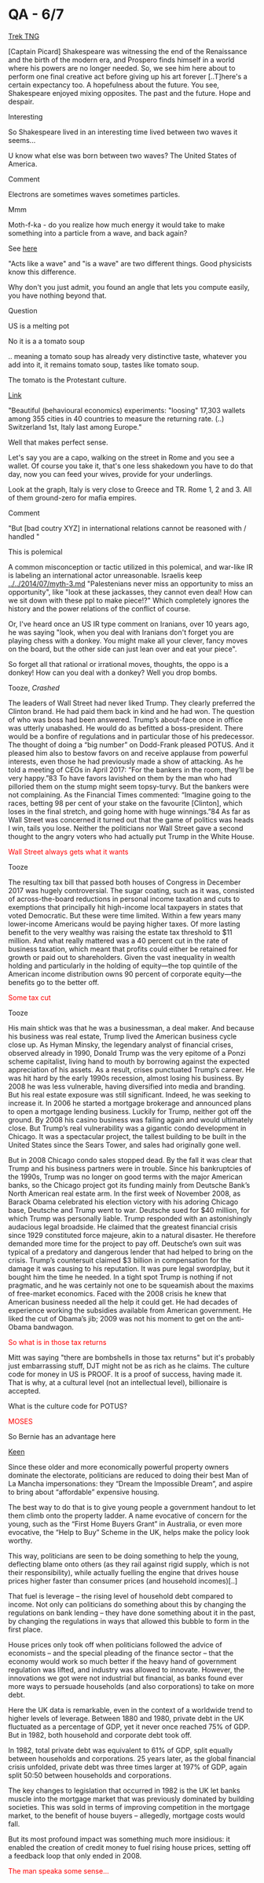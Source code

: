 # QA - 6/7

[Trek TNG](http://www.chakoteya.net/NextGen/275.htm)

[Captain Picard] Shakespeare was witnessing the end of the Renaissance
and the birth of the modern era, and Prospero finds himself in a world
where his powers are no longer needed. So, we see him here about to
perform one final creative act before giving up his art forever
[..T]here's a certain expectancy too. A hopefulness about the
future. You see, Shakespeare enjoyed mixing opposites. The past and
the future. Hope and despair.

Interesting

So Shakespeare lived in an interesting time lived between two waves it
seems...

U know what else was born between two waves? The United States of
America. 

Comment

Electrons are sometimes waves sometimes particles.

Mmm

Moth-f-ka - do you realize how much energy it would take to make
something into a particle from a wave, and back again?

See [here](https://youtu.be/XV46ALr3OMg?t=127)

"Acts like a wave" and "is a wave" are two different things. Good
physicists know this difference.

Why don't you just admit, you found an angle that lets you compute
easily, you have nothing beyond that.

Question

US is a melting pot 

No it is a a tomato soup

.. meaning a tomato soup has already very distinctive taste, whatever
you add into it, it remains tomato soup, tastes like tomato soup.

The tomato is the Protestant culture.

[Link](https://science.sciencemag.org/content/365/6448/70)

"Beautiful (behavioural economics) experiments: "loosing" 17,303
wallets among 355 cities in 40 countries to measure the returning
rate. (..) Switzerland 1st, Italy last among Europe."

Well that makes perfect sense.

Let's say you are a capo, walking on the street in Rome and you see a
wallet. Of course you take it, that's one less shakedown you have to
do that day, now you can feed your wives, provide for your underlings.

Look at the graph, Italy is very close to Greece and TR. Rome 1, 2 and
3. All of them ground-zero for mafia empires.

Comment

"But [bad coutry XYZ] in international relations cannot be reasoned
with / handled "

This is polemical

A common misconception or tactic utilized in this polemical, and
war-like IR is labeling an international actor unreasonable. Israelis
keep [../../2014/07/myth-3.md](saying) "Palestenians never miss an
opportunity to miss an opportunity", like "look at these jackasses,
they cannot even deal! How can we sit down with these ppl to make
piece!?" Which completely ignores the history and the power relations
of the conflict of course.

Or, I've heard once an US IR type comment on Iranians, over 10 years
ago, he was saying "look, when you deal with Iranians don't forget you
are playing chess with a donkey. You might make all your clever, fancy
moves on the board, but the other side can just lean over and eat your
piece".

So forget all that rational or irrational moves, thoughts, the oppo is
a donkey!  How can you deal with a donkey? Well you drop bombs.

Tooze, *Crashed*

The leaders of Wall Street had never liked Trump. They clearly
preferred the Clinton brand. He had paid them back in kind and he had
won. The question of who was boss had been answered. Trump’s
about-face once in office was utterly unabashed. He would do as
befitted a boss-president. There would be a bonfire of regulations and
in particular those of his predecessor. The thought of doing a “big
number” on Dodd-Frank pleased POTUS. And it pleased him also to bestow
favors on and receive applause from powerful interests, even those he
had previously made a show of attacking. As he told a meeting of CEOs
in April 2017: “For the bankers in the room, they’ll be very happy.”83
To have favors lavished on them by the man who had pilloried them on
the stump might seem topsy-turvy. But the bankers were not
complaining. As the Financial Times commented: “Imagine going to the
races, betting 98 per cent of your stake on the favourite [Clinton],
which loses in the final stretch, and going home with huge
winnings.”84 As far as Wall Street was concerned it turned out that
the game of politics was heads I win, tails you lose. Neither the
politicians nor Wall Street gave a second thought to the angry voters
who had actually put Trump in the White House.

<span style="color:red">Wall Street always gets what it wants</span>

Tooze

The resulting tax bill that passed both houses of Congress in December
​2017 was hugely controversial. The sugar coating, such as it was,
consisted of across-the-board reductions in personal income taxation
and cuts to exemptions that principally hit high-income local
taxpayers in states that voted Democratic. But these were time
limited. Within a few years many lower-income Americans would be
paying higher taxes. Of more lasting benefit to the very wealthy was
raising the estate tax threshold to $11 million. And what really
mattered was a 40 percent cut in the rate of business taxation, which
meant that profits could either be retained for growth or paid out to
shareholders. Given the vast inequality in wealth holding and
particularly in the holding of equity—the top quintile of the American
income distribution owns 90 percent of corporate equity—the benefits
go to the better off.

<span style="color:red">Some tax cut</span>

Tooze

His main shtick was that he was a businessman, a deal maker. And
because his business was real estate, Trump lived the American
business cycle close up.  As Hyman Minsky, the legendary analyst of
financial crises, observed already in 1990, Donald Trump was the very
epitome of a Ponzi scheme capitalist, living hand to mouth by
borrowing against the expected appreciation of his assets.  As a
result, crises punctuated Trump’s career. He was hit hard by the early
1990s recession, almost losing his business. By 2008 he was less
vulnerable, having diversified into media and branding. But his real
estate exposure was still significant. Indeed, he was seeking to
increase it. In 2006 he started a mortgage brokerage and announced
plans to open a mortgage lending business. Luckily for Trump, neither
got off the ground. By 2008 his casino business was failing again and
would ultimately close. But Trump’s real vulnerability was a gigantic
condo development in Chicago. It was a spectacular project, the
tallest building to be built in the United States since the Sears
Tower, and sales had originally gone well.

But in 2008 Chicago condo sales stopped dead. By the fall it was clear
that Trump and his business partners were in trouble. Since his
bankruptcies of the 1990s, Trump was no longer on good terms with the
major American banks, so the Chicago project got its funding mainly
from Deutsche Bank’s North American real estate arm.  In the first
week of November 2008, as Barack Obama celebrated his election victory
with his adoring Chicago base, Deutsche and Trump went to war.
Deutsche sued for $40 million, for which Trump was personally
liable. Trump responded with an astonishingly audacious legal
broadside. He claimed that the greatest financial crisis since 1929
constituted force majeure, akin to a natural disaster. He therefore
demanded more time for the project to pay off.  Deutsche’s own suit
was typical of a predatory and dangerous lender that had helped to
bring on the crisis. Trump’s countersuit claimed $3 billion in
compensation for the damage it was causing to his reputation. It was
pure legal swordplay, but it bought him the time he needed.  In a
tight spot Trump is nothing if not pragmatic, and he was certainly not
one to be squeamish about the maxims of free-market economics. Faced
with the 2008 crisis he knew that American business needed all the
help it could get. He had decades of experience working the subsidies
available from American government. He liked the cut of Obama’s jib;
2009 was not his moment to get on the anti-Obama bandwagon.

<span style="color:red">So what is in those tax returns</span>

Mitt was saying "there are bombshells in those tax returns" but it's
probably just embarrassing stuff, DJT might not be as rich as he
claims. The culture code for money in US is PROOF. It is a proof of
success, having made it. That is why, at a cultural level (not an
intellectual level), billionaire is accepted. 

What is the culture code for POTUS?

<span style="color:red">MOSES</span>

So Bernie has an advantage here

[Keen](https://www.ecocognito.com/twitawoo/post/housing-crisis-explained-nothing-we-can-do)

Since these older and more economically powerful property owners
dominate the electorate, politicians are reduced to doing their best
Man of La Mancha impersonations: they “Dream the Impossible Dream”,
and aspire to bring about “affordable” expensive housing.

The best way to do that is to give young people a government handout
to let them climb onto the property ladder. A name evocative of
concern for the young, such as the “First Home Buyers Grant” in
Australia, or even more evocative, the “Help to Buy” Scheme in the UK,
helps make the policy look worthy.

This way, politicians are seen to be doing something to help the
young, deflecting blame onto others (as they rail against rigid
supply, which is not their responsibility), while actually fuelling
the engine that drives house prices higher faster than consumer prices
(and household incomes)[..]

That fuel is leverage – the rising level of household debt compared to
income. Not only can politicians do something about this by changing
the regulations on bank lending – they have done something about it in
the past, by changing the regulations in ways that allowed this bubble
to form in the first place.

House prices only took off when politicians followed the advice of
economists – and the special pleading of the finance sector – that the
economy would work so much better if the heavy hand of government
regulation was lifted, and industry was allowed to innovate. However,
the innovations we got were not industrial but financial, as banks
found ever more ways to persuade households (and also corporations) to
take on more debt.

Here the UK data is remarkable, even in the context of a worldwide
trend to higher levels of leverage. Between 1880 and 1980, private
debt in the UK fluctuated as a percentage of GDP, yet it never once
reached 75% of GDP. But in 1982, both household and corporate debt
took off.

In 1982, total private debt was equivalent to 61% of GDP, split
equally between households and corporations. 25 years later, as the
global financial crisis unfolded, private debt was three times larger
at 197% of GDP, again split 50:50 between households and corporations.

The key changes to legislation that occurred in 1982 is the UK let
banks muscle into the mortgage market that was previously dominated by
building societies. This was sold in terms of improving competition in
the mortgage market, to the benefit of house buyers – allegedly,
mortgage costs would fall.

But its most profound impact was something much more insidious: it
enabled the creation of credit money to fuel rising house prices,
setting off a feedback loop that only ended in 2008.

<span style="color:red">The man speaka some sense...</span>